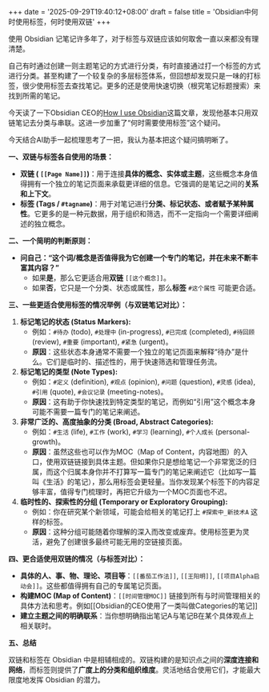 +++
date = '2025-09-29T19:40:12+08:00'
draft = false
title = 'Obsidian中何时使用标签，何时使用双链'
+++

使用 Obsidian 记笔记许多年了，对于标签与双链应该如何取舍一直以来都没有理清楚。

自己有时通过创建一则主题笔记的方式进行分类，有时直接通过打一个标签的方式进行分类。甚至构建了一个较复杂的多层标签体系，但回想却发现只是一味的打标签，很少使用标签去查找笔记。更多的还是使用快速切换（根究笔记标题搜索）来找到所需的笔记。

今天读了一下Obsidian CEO的[How I use Obsidian](https://stephango.com/vault)这篇文章，发现他基本只用双链笔记去分类与串联。这进一步加重了“何时需要使用标签”这个疑问。

今天结合AI助手一起梳理思考了一把，我认为基本把这个疑问搞明晰了。


**一、双链与标签各自使用的场景：**

- **双链 ( `[[Page Name]]`)**：用于连接**具体的概念、实体或主题**，这些概念本身值得拥有一个独立的笔记页面来承载更详细的信息。它强调的是笔记之间的**关系和上下文**。
- **标签 (Tags / `#tagname`)**：用于对笔记进行**分类、标记状态、或者赋予某种属性**。它更多的是一种元数据，用于组织和筛选，而不一定指向一个需要详细阐述的独立概念。

**二、一个简明的判断原则：**

- **问自己：“这个词/概念是否值得我为它创建一个专门的笔记，并在未来不断丰富其内容？”**
    - 如果**是**，那么它更适合用**双链** `[[这个概念]]`。
    - 如果**否**，它只是一个分类、状态或属性，那么**标签** `#这个属性` 可能更合适。

**三、一些更适合使用标签的情况举例（与双链笔记对比）：**

1. **标记笔记的状态 (Status Markers):**
    - 例如：`#待办` (todo), `#处理中` (in-progress), `#已完成` (completed), `#待回顾` (review), `#重要` (important), `#紧急` (urgent)。
    - **原因**：这些状态本身通常不需要一个独立的笔记页面来解释“待办”是什么。它们是临时的、描述性的，用于快速筛选和管理任务流。
2. **标记笔记的类型 (Note Types):**
    - 例如：`#定义` (definition), `#观点` (opinion), `#问题` (question), `#灵感` (idea), `#引用` (quote), `#会议记录` (meeting-notes)。
    - **原因**：这有助于你快速找到特定类型的笔记，而例如“引用”这个概念本身可能不需要一篇专门的笔记来阐述。
3. **非常广泛的、高度抽象的分类 (Broad, Abstract Categories):**
    - 例如：`#生活` (life), `#工作` (work), `#学习` (learning), `#个人成长` (personal-growth)。
    - **原因**：虽然这些也可以作为MOC（Map of Content，内容地图）的入口，使用双链链接到具体主题。但如果你只是想给笔记一个非常宽泛的归属，而这个归属本身你并不打算写一篇专门的笔记来阐述它（比如写一篇叫《生活》的笔记），那么用标签会更轻量。当你发现某个标签下的内容足够丰富，值得专门梳理时，再把它升级为一个MOC页面也不迟。
4. **临时性的、探索性的分组 (Temporary or Exploratory Grouping):**
    - 例如：你在研究某个新领域，可能会给相关的笔记打上 `#探索中_新技术A` 这样的标签。
    - **原因**：这种分组可能随着你理解的深入而改变或废弃。使用标签更为灵活，避免了创建很多最终可能无用的空链接页面。


**四、更合适使用双链的情况（与标签对比）：**

- **具体的人、事、物、理论、项目等**：`[[番茄工作法]]`, `[[王阳明]]`, `[[项目Alpha启动会]]`。这些都值得拥有自己的专属笔记页面。
- **构建MOC (Map of Content)**：`[[时间管理MOC]]` 链接到所有与时间管理相关的具体方法和思考。例如[[Obsidian的CEO使用了一类叫做Categories的笔记]]
- **建立主题之间的明确联系**：当你想明确指出笔记A与笔记B在某个具体观点上相关联时。


**五、总结**

双链和标签在 Obsidian 中是相辅相成的。双链构建的是知识点之间的**深度连接和网络**，而标签则提供了**广度上的分类和组织维度**。灵活地结合使用它们，才能最大限度地发挥 Obsidian 的潜力。